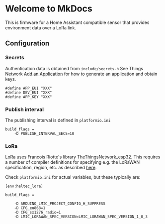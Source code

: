 # Welcome to MkDocs

This is firmware for a Home Assistant compatible sensor that provides environment data over a LoRa link.

## Configuration

### Secrets 

Authentication data is obtained from `include/secrets.h` See Things Network [Add an Application](https://www.thethingsnetwork.org/docs/applications/add/) for how to generate an application and obtain keys. 

```
#define APP_EUI "XXX"
#define DEV_EUI "XXX"
#define APP_KEY "XXX"
```

### Publish interval

The publishing interval is defined in `platformio.ini`

```
build_flags = 
	-D PUBLISH_INTERVAL_SECS=10
```

### LoRa

LoRa uses Francois Riotte's library [TheThingsNetwork_esp32](https://github.com/rgot-org/TheThingsNetwork_esp32). This requires a number of compiler definitions for specifying e.g. the LoRaWAN specification, region, etc. as described [here](https://github.com/mcci-catena/arduino-lmic#configuration).

Check `platformio.ini` for actual variables, but these typically are:

```
[env:heltec_lora]

build_flags = 

	-D ARDUINO_LMIC_PROJECT_CONFIG_H_SUPPRESS
	-D CFG_eu868=1
	-D CFG_sx1276_radio=1
	-D LMIC_LORAWAN_SPEC_VERSION=LMIC_LORAWAN_SPEC_VERSION_1_0_3
```